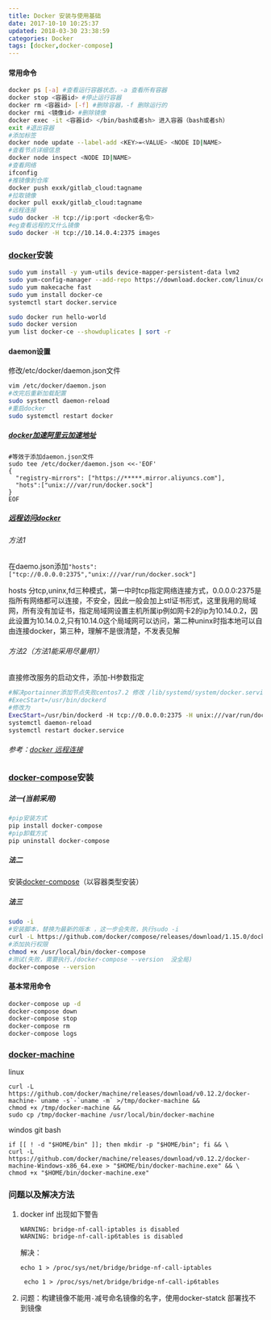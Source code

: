 ```yaml
---
title: Docker 安装与使用基础
date: 2017-10-10 10:25:37
updated: 2018-03-30 23:38:59
categories: Docker
tags: [docker,docker-compose]
---
```

#### 常用命令

```bash
docker ps [-a] #查看运行容器状态，-a 查看所有容器
docker stop <容器id> #停止运行容器
docker rm <容器id> [-f] #删除容器，-f 删除运行的
docker rmi <镜像id> #删除镜像
docker exec -it <容器id> </bin/bash或者sh> 进入容器（bash或者sh）
exit #退出容器
#添加标签
docker node update --label-add <KEY>=<VALUE> <NODE ID|NAME>
#查看节点详细信息
docker node inspect <NODE ID|NAME>
#查看网络
ifconfig
#推镜像到仓库
docker push exxk/gitlab_cloud:tagname
#拉取镜像
docker pull exxk/gitlab_cloud:tagname
#远程连接
sudo docker -H tcp://ip:port <docker名令>
#eg查看远程的又什么镜像
sudo docker -H tcp://10.14.0.4:2375 images
```

### [docker](https://docs.docker.com/engine/installation/linux/docker-ce/centos/#install-using-the-repository)安装

```sh
sudo yum install -y yum-utils device-mapper-persistent-data lvm2
sudo yum-config-manager --add-repo https://download.docker.com/linux/centos/docker-ce.repo
sudo yum makecache fast
sudo yum install docker-ce
systemctl start docker.service

sudo docker run hello-world
sudo docker version
yum list docker-ce --showduplicates | sort -r
```

#### daemon设置

修改/etc/docker/daemon.json文件

```bash
vim /etc/docker/daemon.json
#改完后重新加载配置
sudo systemctl daemon-reload
#重启docker
sudo systemctl restart docker
```

##### [docker加速阿里云加速地址](https://cr.console.aliyun.com/?spm=5176.2020520152.210.d103.5dbcab35Yw8obw#/accelerator)

```
#等效于添加daemon.json文件
sudo tee /etc/docker/daemon.json <<-'EOF'
{
  "registry-mirrors": ["https://*****.mirror.aliyuncs.com"],
  "hots":["unix:///var/run/docker.sock"]
}
EOF
```

##### [远程访问docker](https://jingyan.baidu.com/article/c843ea0bcf8a2777931e4ae7.html)

###### 方法1

在daemo.json添加`"hosts":["tcp://0.0.0.0:2375","unix:///var/run/docker.sock"]`

hosts 分tcp,uninx,fd三种模式，第一中时tcp指定网络连接方式，0.0.0.0:2375是指所有网络都可以连接，不安全，因此一般会加上stl证书形式，这里我用的局域网，所有没有加证书，指定局域网设置主机所属ip例如网卡2的ip为10.14.0.2，因此设置为10.14.0.2,只有10.14.0这个局域网可以访问，第二种uninx时指本地可以自由连接docker，第三种，理解不是很清楚，不发表见解

###### 方法2（方法1能采用尽量用1）

直接修改服务的启动文件，添加-H参数指定

```sh
#解决portainner添加节点失败centos7.2 修改 /lib/systemd/system/docker.service
#ExecStart=/usr/bin/dockerd
#修改为
ExecStart=/usr/bin/dockerd -H tcp://0.0.0.0:2375 -H unix:///var/run/docker.sock
systemctl daemon-reload
systemctl restart docker.service
```

###### 参考：[docker 远程连接](https://www.jianshu.com/p/7ba1a93e6de4)

### [docker-compose](https://docs.docker.com/compose/install/#uninstallation)安装

##### 法一(当前采用)

```bash
#pip安装方式
pip install docker-compose
#pip卸载方式
pip uninstall docker-compose
```

##### 法二

安装[docker-compose](https://github.com/docker/compose/releases)（以容器类型安装）

##### 法三

```bash
sudo -i
#安装脚本，替换为最新的版本 ，这一步会失败，执行sudo -i
curl -L https://github.com/docker/compose/releases/download/1.15.0/docker-compose-`uname -s`-`uname -m` > /usr/local/bin/docker-compose
#添加执行权限
chmod +x /usr/local/bin/docker-compose
#测试(失败，需要执行./docker-compose --version  没全局)
docker-compose --version
```

#### 基本常用命令

```bash
docker-compose up -d
docker-compose down
docker-compose stop
docker-compose rm
docker-compose logs
```

### [docker-machine](https://docs.docker.com/machine/install-machine/#installing-machine-directly)

linux

```shell
curl -L https://github.com/docker/machine/releases/download/v0.12.2/docker-machine-`uname -s`-`uname -m` >/tmp/docker-machine &&
chmod +x /tmp/docker-machine &&
sudo cp /tmp/docker-machine /usr/local/bin/docker-machine
```

windos git bash

```shell
if [[ ! -d "$HOME/bin" ]]; then mkdir -p "$HOME/bin"; fi && \
curl -L https://github.com/docker/machine/releases/download/v0.12.2/docker-machine-Windows-x86_64.exe > "$HOME/bin/docker-machine.exe" && \
chmod +x "$HOME/bin/docker-machine.exe"
```



### 问题以及解决方法

1. docker inf 出现如下警告

   ```
   WARNING: bridge-nf-call-iptables is disabled
   WARNING: bridge-nf-call-ip6tables is disabled
   ```

   解决：

   `echo 1 > /proc/sys/net/bridge/bridge-nf-call-iptables`

   ` echo 1 > /proc/sys/net/bridge/bridge-nf-call-ip6tables`

2. 问题：构建镜像不能用`-`减号命名镜像的名字，使用docker-statck 部署找不到镜像

